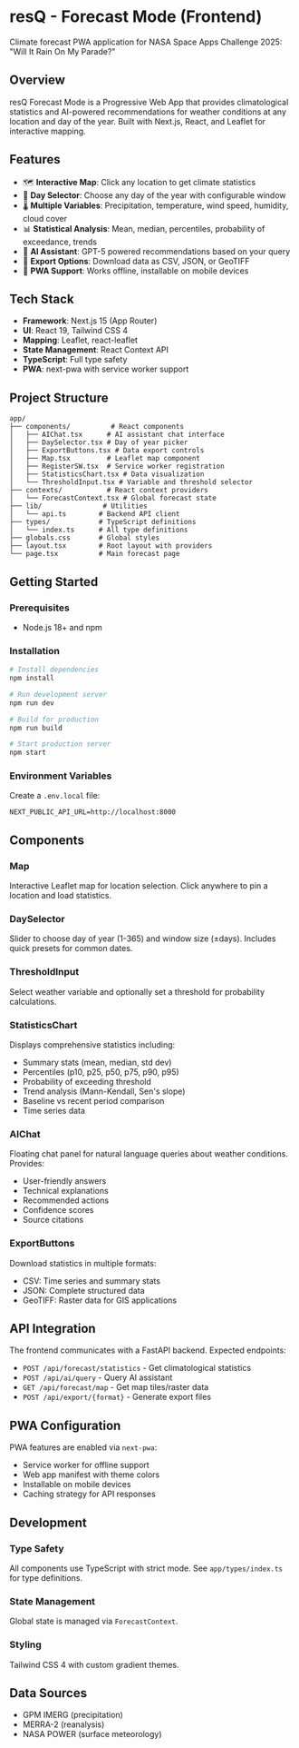 # resQ - Forecast Mode (Frontend)

Climate forecast PWA application for NASA Space Apps Challenge 2025: "Will It Rain On My Parade?"

## Overview

resQ Forecast Mode is a Progressive Web App that provides climatological statistics and AI-powered recommendations for weather conditions at any location and day of the year. Built with Next.js, React, and Leaflet for interactive mapping.

## Features

- 🗺️ **Interactive Map**: Click any location to get climate statistics
- 📅 **Day Selector**: Choose any day of the year with configurable window
- 🌡️ **Multiple Variables**: Precipitation, temperature, wind speed, humidity, cloud cover
- 📊 **Statistical Analysis**: Mean, median, percentiles, probability of exceedance, trends
- 🤖 **AI Assistant**: GPT-5 powered recommendations based on your query
- 💾 **Export Options**: Download data as CSV, JSON, or GeoTIFF
- 📱 **PWA Support**: Works offline, installable on mobile devices

## Tech Stack

- **Framework**: Next.js 15 (App Router)
- **UI**: React 19, Tailwind CSS 4
- **Mapping**: Leaflet, react-leaflet
- **State Management**: React Context API
- **TypeScript**: Full type safety
- **PWA**: next-pwa with service worker support

## Project Structure

```
app/
├── components/          # React components
│   ├── AIChat.tsx      # AI assistant chat interface
│   ├── DaySelector.tsx # Day of year picker
│   ├── ExportButtons.tsx # Data export controls
│   ├── Map.tsx         # Leaflet map component
│   ├── RegisterSW.tsx  # Service worker registration
│   ├── StatisticsChart.tsx # Data visualization
│   └── ThresholdInput.tsx # Variable and threshold selector
├── contexts/           # React context providers
│   └── ForecastContext.tsx # Global forecast state
├── lib/               # Utilities
│   └── api.ts        # Backend API client
├── types/            # TypeScript definitions
│   └── index.ts      # All type definitions
├── globals.css       # Global styles
├── layout.tsx        # Root layout with providers
└── page.tsx          # Main forecast page
```

## Getting Started

### Prerequisites

- Node.js 18+ and npm

### Installation

```bash
# Install dependencies
npm install

# Run development server
npm run dev

# Build for production
npm run build

# Start production server
npm start
```

### Environment Variables

Create a `.env.local` file:

```env
NEXT_PUBLIC_API_URL=http://localhost:8000
```

## Components

### Map
Interactive Leaflet map for location selection. Click anywhere to pin a location and load statistics.

### DaySelector
Slider to choose day of year (1-365) and window size (±days). Includes quick presets for common dates.

### ThresholdInput
Select weather variable and optionally set a threshold for probability calculations.

### StatisticsChart
Displays comprehensive statistics including:
- Summary stats (mean, median, std dev)
- Percentiles (p10, p25, p50, p75, p90, p95)
- Probability of exceeding threshold
- Trend analysis (Mann-Kendall, Sen's slope)
- Baseline vs recent period comparison
- Time series data

### AIChat
Floating chat panel for natural language queries about weather conditions. Provides:
- User-friendly answers
- Technical explanations
- Recommended actions
- Confidence scores
- Source citations

### ExportButtons
Download statistics in multiple formats:
- CSV: Time series and summary stats
- JSON: Complete structured data
- GeoTIFF: Raster data for GIS applications

## API Integration

The frontend communicates with a FastAPI backend. Expected endpoints:

- `POST /api/forecast/statistics` - Get climatological statistics
- `POST /api/ai/query` - Query AI assistant
- `GET /api/forecast/map` - Get map tiles/raster data
- `POST /api/export/{format}` - Generate export files

## PWA Configuration

PWA features are enabled via `next-pwa`:
- Service worker for offline support
- Web app manifest with theme colors
- Installable on mobile devices
- Caching strategy for API responses

## Development

### Type Safety
All components use TypeScript with strict mode. See `app/types/index.ts` for type definitions.

### State Management
Global state is managed via `ForecastContext`.

### Styling
Tailwind CSS 4 with custom gradient themes.

## Data Sources

- GPM IMERG (precipitation)
- MERRA-2 (reanalysis)
- NASA POWER (surface meteorology)
